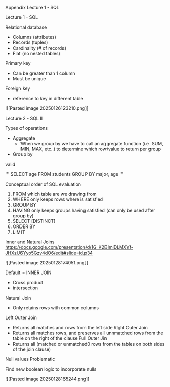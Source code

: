 Appendix
Lecture 1 - SQL


Lecture 1 - SQL

Relational database
- Columns (attributes)
- Records (tuples)
- Cardinality (# of records)
- Flat (no nested tables)

Primary key
- Can be greater than 1 column
- Must be unique

Foreign key
- reference to key in different table

![[Pasted image 20250126123210.png]]




Lecture 2 - SQL II

Types of operations
- Aggregate
	- When we group by we have to call an aggregate function (i.e. SUM, MIN, MAX, etc..) to determine which row/value to return per group
- Group by

valid 

'''
SELECT age
FROM students
GROUP BY major, age
'''


Conceptual order of SQL evaluation

1. FROM <single table> which table are we drawing from
2. WHERE only keeps rows where <predicate> is satisfied
3. GROUP BY <column list>
4. HAVING only keeps groups having <predicate> satisfied (can only be used after group by)
5. SELECT [DISTINCT] <col exp. list>
6. ORDER BY <column list>
7. LIMIT <integer>

Inner and Natural Joins
https://docs.google.com/presentation/d/1G_K2BImiDLMXYf-JHXzU6Yyo5Gzv4dO6/edit#slide=id.p34

![[Pasted image 20250128174051.png]]

Default = INNER JOIN
- Cross product
- intersection 

Natural Join
- Only retains rows with common columns

Left Outer Join
- Returns all matches and rows from the left side
RIght Outer Join
- Returns all matches rows, and preserves all unnmatched rows from the table on the right of the clause
Full Outer Jin
- Returns all (matched or unmatched0 rows from the tables on both sides of the join clause)

Null values
Problematic 

Find new boolean logic to incorporate nulls

![[Pasted image 20250128165244.png]]

